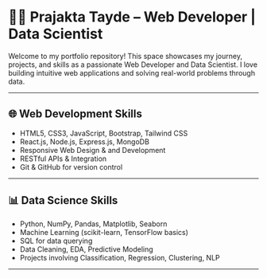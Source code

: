 # 👩‍💻 Prajakta Tayde – Web Developer | Data Scientist

Welcome to my portfolio repository! This space showcases my journey, projects, and skills as a passionate Web Developer and Data Scientist. I love building intuitive web applications and solving real-world problems through data.

---

## 🌐 Web Development Skills

- HTML5, CSS3, JavaScript, Bootstrap, Tailwind CSS
- React.js, Node.js, Express.js, MongoDB
- Responsive Web Design & and Development
- RESTful APIs & Integration
- Git & GitHub for version control

---

## 📊 Data Science Skills

- Python, NumPy, Pandas, Matplotlib, Seaborn
- Machine Learning (scikit-learn, TensorFlow basics)
- SQL for data querying
- Data Cleaning, EDA, Predictive Modeling
- Projects involving Classification, Regression, Clustering, NLP

---

